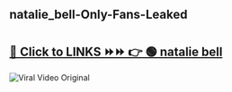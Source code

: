 
 ## natalie_bell-Only-Fans-Leaked

# <h2><a href="https://clipsfans.com/natalie_bell&ref=git">🔗 Click to LINKS ⏩⏩ 👉 🟢 natalie bell </a></h2>

<a href="https://clipsfans.com/natalie_bell&ref=git" rel="nofollow" data-target="animated-image.originalLink"><img src="https://i.ibb.co.com/xMMVF88/686577567.gif" alt="Viral Video Original" style="max-width: 100%; display: inline-block;" data-target="animated-image.originalImage"></a>
